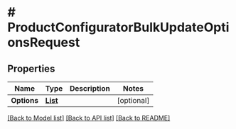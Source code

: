# # ProductConfiguratorBulkUpdateOptionsRequest


## Properties 


Name | Type | Description | Notes
------------ | ------------- | ------------- | -------------
**Options**| [**List<ProductconfiguratoroptionBulkUpdateRequestUpdateEntity>**](ProductconfiguratoroptionBulkUpdateRequestUpdateEntity.md) |   | [optional]


[[Back to Model list]](../../README.md#models) [[Back to API list]](../../README.md#endpoints) [[Back to README]](../../README.md)

